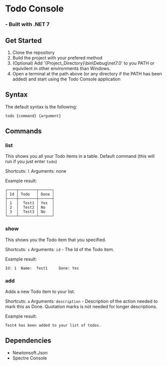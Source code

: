 # **Todo Console**
### - Built with .NET 7

## Get Started
1. Clone the repository
2. Build the project with your prefered method
3. (Optional) Add '{Project_Directory}\bin\Debug\net7.0' to you PATH or equivilent in other environments than Windows.
4. Open a terminal at the path above (or any directory if the PATH has been added) and start using the Todo Console application

## Syntax
The default syntax is the following:

```console
todo {command} {argument}
```

## Commands
### list
This shows you all your Todo items in a table.
Default command (this will run if you just enter `todo`)

Shortcuts: `l`
Arguments: none

Example result:
```console
┌────┬────────┬──────┐
│ Id │ Todo   │ Done │
├────┼────────┼──────┤
│ 1  │  Test1 │ Yes  │
│ 2  │  Test2 │ No   │
│ 3  │  Test3 │ No   │
└────┴────────┴──────┘
```

### show
This shows you the Todo item that you specified.

Shortcuts: `s`
Arguments: `id` - The Id of the Todo item.

Example result:
```console
Id: 1  Name:  Test1     Done: Yes
```

### add
Adds a new Todo item to your list.

Shortcuts: `a`
Arguments: `description` - Description of the action needed to mark this as Done. Quotation marks is not needed for longer descriptions.

Example result:
```console
Test4 has been added to your list of todos.
```

## Dependencies
- Newtonsoft.Json
- Spectre Console
